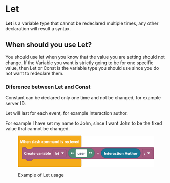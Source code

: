 # Let

**Let** is a variable type that cannot be redeclared multiple times, any other declaration will result a syntax.

## When should you use Let?

You should use let when you know that the value you are setting should not change, If the Variable you want is strictly going to be for one specific value, then Let or Const is the variable type you should use since you do not want to redeclare them.

### Diference between Let and Const

Constant can be declared only one time and not be changed, for example server ID.

Let will last for each event, for example Interaction author.



For example I have set my name to John, since I want John to be the fixed value that cannot be changed.

<figure><img src="../../../.gitbook/assets/screenshot (81).png" alt=""><figcaption><p>Example of Let usage</p></figcaption></figure>
